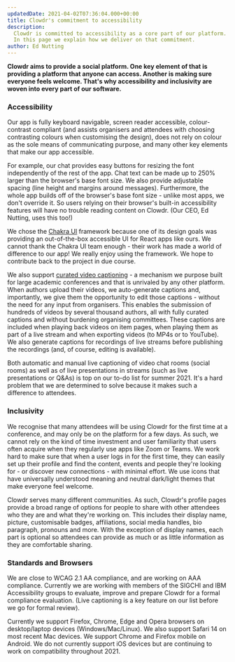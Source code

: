 ```yaml
---
updatedDate: 2021-04-02T07:36:04.000+00:00
title: Clowdr's commitment to accessibility
description:
  Clowdr is committed to accessibility as a core part of our platform.
  In this page we explain how we deliver on that commitment.
author: Ed Nutting
---
```


**Clowdr aims to provide a social platform. One key element of that is providing a platform that anyone can access. Another is making sure everyone feels welcome. That's why accessibility and inclusivity are woven into every part of our software.**

### Accessibility

Our app is fully keyboard navigable, screen reader accessible, colour-contrast compliant (and assists organisers and attendees with choosing contrasting colours when customising the design), does not rely on colour as the sole means of communicating purpose, and many other key elements that make our app accessible.

For example, our chat provides easy buttons for resizing the font independently of the rest of the app. Chat text can be made up to 250% larger than the browser's base font size. We also provide adjustable spacing (line height and margins around messages). Furthermore, the whole app builds off of the browser's base font size - unlike most apps, we don't override it. So users relying on their browser's built-in accessibility features will have no trouble reading content on Clowdr. (Our CEO, Ed Nutting, uses this too!)

We chose the [Chakra UI](https://chakra-ui.com/ "Chakra UI framework") framework because one of its design goals was providing an out-of-the-box accessible UI for React apps like ours. We cannot thank the Chakra UI team enough - their work has made a world of difference to our app! We really enjoy using the framework. We hope to contribute back to the project in due course.

We also support [curated video captioning](/resources/video-subtitles "Learn about Clowdr's video captioning features") - a mechanism we purpose built for large academic conferences and that is unrivaled by any other platform. When authors upload their videos, we auto-generate captions and, importantly, we give them the opportunity to edit those captions - without the need for any input from organisers. This enables the submission of hundreds of videos by several thousand authors, all with fully curated captions and without burdening organising committees. These captions are included when playing back videos on item pages, when playing them as part of a live stream and when exporting videos (to MP4s or to YouTube). We also generate captions for recordings of live streams before publishing the recordings (and, of course, editing is available).

Both automatic and manual live captioning of video chat rooms (social rooms) as well as of live presentations in streams (such as live presentations or Q&As) is top on our to-do list for summer 2021. It's a hard problem that we are determined to solve because it makes such a difference to attendees.

### Inclusivity

We recognise that many attendees will be using Clowdr for the first time at a conference, and may only be on the platform for a few days. As such, we cannot rely on the kind of time investment and user familiarity that users often acquire when they regularly use apps like Zoom or Teams. We work hard to make sure that when a user logs in for the first time, they can easily set up their profile and find the content, events and people they're looking for - or discover new connections - with minimal effort. We use icons that have universally understood meaning and neutral dark/light themes that make everyone feel welcome.

Clowdr serves many different communities. As such, Clowdr's profile pages provide a broad range of options for people to share with other attendees who they are and what they're working on. This includes their display name, picture, customisable badges, affiliations, social media handles, bio paragraph, pronouns and more. With the exception of display names, each part is optional so attendees can provide as much or as little information as they are comfortable sharing.

### Standards and Browsers

We are close to WCAG 2.1 AA compliance, and are working on AAA compliance. Currently we are working with members of the SIGCHI and IBM Accessibility groups to evaluate, improve and prepare Clowdr for a formal compliance evaluation. (Live captioning is a key feature on our list before we go for formal review).

Currently we support Firefox, Chrome, Edge and Opera browsers on desktop/laptop devices (Windows/Mac/Linux). We also support Safari 14 on most recent Mac devices. We support Chrome and Firefox mobile on Android. We do not currently support iOS devices but are continuing to work on compatibility throughout 2021.
